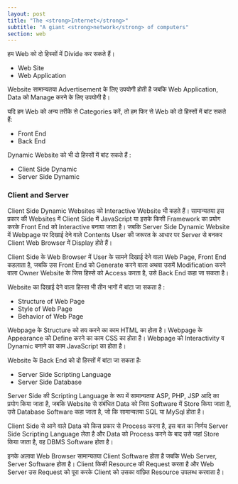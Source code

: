 ```yaml
---
layout: post
title: "The <strong>Internet</strong>"
subtitle: "A giant <strong>network</strong> of computers"
section: web
---
```


हम Web को दो हिस्सों में Divide कर सकते हैं।


* Web Site
* Web Application

Website सामान्यतया Advertisement के लिए उपयोगी होती है जबकि Web Application, Data को Manage करने के लिए उपयोगी है।


यदि हम Web को अन्य तरीके से Categories करें, तो हम फिर से Web को दो हिस्सों में बांट सकते हैं:

* Front End
* Back End


Dynamic Website को भी दो हिस्सों में बांट सकते हैं :

* Client Side Dynamic
* Server Side Dynamic


### Client and Server

Client Side Dynamic Websites को Interactive Website भी कहते हैं। सामान्यतया इस प्रकार की Websites में Client Side में JavaScript या इसके किसी Framework का प्रयोग करके Front End को Interactive बनाया जाता है। जबकि Server Side Dynamic Website में Webpage पर दिखाई देने वाले Contents User की जरूरत के आधार पर Server से बनकर Client Web Browser में Display होते हैं।

Client Side के Web Browser में User के सामने दिखाई देने वाला Web Page, Front End कहलाता है, जबकि उस Front End को Generate करने वाला अथवा उसमें Modification करने वाला Owner Website के जिस हिस्से को Access करता है, उसे Back End कहा जा सकता है।

Website का दिखाई देने वाला हिस्सा भी तीन भागों में बांटा जा सकता है :


* Structure of Web Page
* Style of Web Page
* Behavior of Web Page

Webpage के Structure को तय करने का काम HTML का होता है।
Webpage के Appearance को Define करने का काम CSS का होता है।
Webpage को Interactivity व Dynamic बनाने का काम JavaScript का होता है।


Website के Back End को दो हिस्सों में बांटा जा सकता हैः

* Server Side Scripting Language
* Server Side Database


Server Side की Scripting Language के रूप में सामान्यतया ASP, PHP, JSP आदि का प्रयोग किया जाता है, जबकि Website से संबंधित Data को जिस Software में Store किया जाता है, उसे Database Software कहा जाता है, जो कि सामान्यतया SQL या MySql होता है।

Client Side से आने वाले Data को किस प्रकार से Process करना है, इस बात का निर्णय Server Side Scripting Language लेता है और Data को Process करने के बाद उसे जहां Store किया जाता है, वह DBMS Software होता है।

इनके अलावा Web Browser सामान्यतया Client Software होता है जबकि Web Server, Server Software होता है। Client किसी Resource की Request करता है और Web Server उस Request को पूरा करके Client को उसका वांछित Resource उपलब्ध करवाता है।
